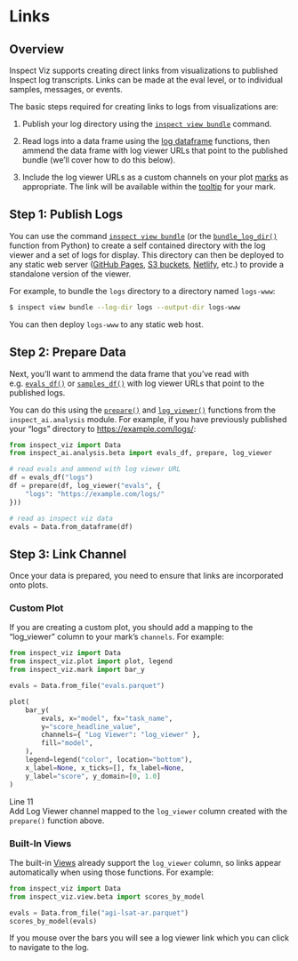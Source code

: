 # Links


## Overview

Inspect Viz supports creating direct links from visualizations to
published Inspect log transcripts. Links can be made at the eval level,
or to individual samples, messages, or events.

The basic steps required for creating links to logs from visualizations
are:

1.  Publish your log directory using the
    [`inspect view bundle`](https://inspect.aisi.org.uk/log-viewer.html#sec-publishing)
    command.

2.  Read logs into a data frame using the [log
    dataframe](https://inspect.aisi.org.uk/dataframe.html) functions,
    then ammend the data frame with log viewer URLs that point to the
    published bundle (we’ll cover how to do this below).

3.  Include the log viewer URLs as a custom channels on your plot
    [marks](components-marks.qmd) as appropriate. The link will be
    available within the [tooltip](components-plots.qmd#tooltips) for
    your mark.

## Step 1: Publish Logs

You can use the command
[`inspect view bundle`](https://inspect.aisi.org.uk/log-viewer.html#sec-publishing)
(or the
[`bundle_log_dir()`](https://inspect.aisi.org.uk/reference/inspect_ai.log.html#bundle_log_dir)
function from Python) to create a self contained directory with the log
viewer and a set of logs for display. This directory can then be
deployed to any static web server ([GitHub
Pages](https://docs.github.com/en/pages), [S3
buckets](https://docs.aws.amazon.com/AmazonS3/latest/userguide/WebsiteHosting.html),
[Netlify](https://docs.netlify.com/get-started/), etc.) to provide a
standalone version of the viewer.

For example, to bundle the `logs` directory to a directory named
`logs-www`:

``` bash
$ inspect view bundle --log-dir logs --output-dir logs-www
```

You can then deploy `logs-www` to any static web host.

## Step 2: Prepare Data

Next, you’ll want to ammend the data frame that you’ve read with
e.g. [`evals_df()`](https://inspect.aisi.org.uk/reference/inspect_ai.analysis.html#evals_df)
or
[`samples_df()`](https://inspect.aisi.org.uk/reference/inspect_ai.analysis.html#samples_df)
with log viewer URLs that point to the published logs.

You can do this using the
[`prepare()`](https://inspect.aisi.org.uk/reference/inspect_ai.analysis.html#prepare)
and
[`log_viewer()`](https://inspect.aisi.org.uk/reference/inspect_ai.analysis.html#log_viewer)
functions from the `inspect_ai.analysis` module. For example, if you
have previously published your “logs” directory to
https://example.com/logs/:

``` python
from inspect_viz import Data
from inspect_ai.analysis.beta import evals_df, prepare, log_viewer

# read evals and ammend with log viewer URL
df = evals_df("logs")
df = prepare(df, log_viewer("evals", {
    "logs": "https://example.com/logs/"
}))

# read as inspect viz data
evals = Data.from_dataframe(df)
```

## Step 3: Link Channel

Once your data is prepared, you need to ensure that links are
incorporated onto plots.

### Custom Plot

If you are creating a custom plot, you should add a mapping to the
“log_viewer” column to your mark’s `channels`. For example:

``` python
from inspect_viz import Data
from inspect_viz.plot import plot, legend
from inspect_viz.mark import bar_y

evals = Data.from_file("evals.parquet")

plot(
    bar_y( 
        evals, x="model", fx="task_name",
        y="score_headline_value",
        channels={ "Log Viewer": "log_viewer" },
        fill="model",
    ),
    legend=legend("color", location="bottom"),
    x_label=None, x_ticks=[], fx_label=None,
    y_label="score", y_domain=[0, 1.0]
)
```

Line 11  
Add Log Viewer channel mapped to the `log_viewer` column created with
the `prepare()` function above.

### Built-In Views

The built-in [Views](views.qmd) already support the `log_viewer` column,
so links appear automatically when using those functions. For example:

``` python
from inspect_viz import Data
from inspect_viz.view.beta import scores_by_model

evals = Data.from_file("agi-lsat-ar.parquet")
scores_by_model(evals)
```

If you mouse over the bars you will see a log viewer link which you can
click to navigate to the log.
